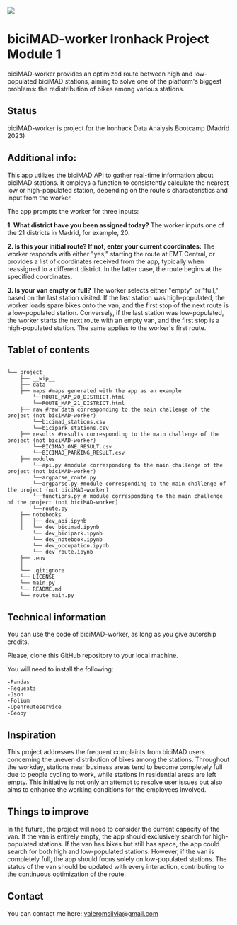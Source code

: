 <p align="left"><img src="https://cdn-images-1.medium.com/max/184/1*2GDcaeYIx_bQAZLxWM4PsQ@2x.png"></p>

# __biciMAD-worker Ironhack Project Module 1__

biciMAD-worker provides an optimized route between high and low-populated biciMAD stations, aiming to solve one of the platform's biggest problems: the redistribution of bikes among various stations.

## **Status**

biciMAD-worker is project for the Ironhack Data Analysis Bootcamp (Madrid 2023)

## **Additional info:**

This app utilizes the biciMAD API to gather real-time information about biciMAD stations. It employs a function to consistently calculate the nearest low or high-populated station, depending on the route's characteristics and input from the worker.

The app prompts the worker for three inputs:

**1. What district have you been assigned today?** The worker inputs one of the 21 districts in Madrid, for example, 20.

**2. Is this your initial route? If not, enter your current coordinates:** The worker responds with either "yes," starting the route at EMT Central, or provides a list of coordinates received from the app, typically when reassigned to a different district. In the latter case, the route begins at the specified coordinates.

**3. Is your van empty or full?** The worker selects either "empty" or "full," based on the last station visited. If the last station was high-populated, the worker loads spare bikes onto the van, and the first stop of the next route is a low-populated station. Conversely, if the last station was low-populated, the worker starts the next route with an empty van, and the first stop is a high-populated station. The same applies to the worker's first route.

## **Tablet of contents**

```

└── project
    ├── __wip__
    ├── data
    ├── maps #maps generated with the app as an example
        └──ROUTE_MAP_20_DISTRICT.html
        └──ROUTE_MAP_21_DISTRICT.html
    ├── raw #raw data corresponding to the main challenge of the project (not biciMAD-worker)
        └──bicimad_stations.csv
        └──bicipark_stations.csv
    ├── results #results corresponding to the main challenge of the project (not biciMAD-worker)
        └──BICIMAD_ONE_RESULT.csv
        └──BICIMAD_PARKING_RESULT.csv
    ├── modules
        └──api.py #module corresponding to the main challenge of the project (not biciMAD-worker)
        └──argparse_route.py
        └──argparse.py #module corresponding to the main challenge of the project (not biciMAD-worker)
        └──functions.py # module corresponding to the main challenge of the project (not biciMAD-worker)
        └──route.py
    ├── notebooks
    │   ├── dev_api.ipynb
    │   └── dev_bicimad.ipynb
        └── dev_bicipark.ipynb
        └── dev_notebook.ipynb
        └── dev_occupation.ipynb
        └── dev_route.ipynb
    ├── .env
    │  
    └── .gitignore
    └── LICENSE
    └── main.py
    └── README.md
    └── route_main.py

```
## **Technical information**

You can use the code of biciMAD-worker, as long as you give autorship credits. 

Please, clone this GitHub repository to your local machine.

You will need to install the following:

    -Pandas
    -Requests
    -Json
    -Folium
    -Openrouteservice
    -Geopy

## **Inspiration**

This project addresses the frequent complaints from biciMAD users concerning the uneven distribution of bikes among the stations. Throughout the workday, stations near business areas tend to become completely full due to people cycling to work, while stations in residential areas are left empty. This initiative is not only an attempt to resolve user issues but also aims to enhance the working conditions for the employees involved.

## **Things to improve**

In the future, the project will need to consider the current capacity of the van. If the van is entirely empty, the app should exclusively search for high-populated stations. If the van has bikes but still has space, the app could search for both high and low-populated stations. However, if the van is completely full, the app should focus solely on low-populated stations. The status of the van should be updated with every interaction, contributing to the continuous optimization of the route.

## **Contact**

You can contact me here: valeromsilvia@gmail.com














 


 

